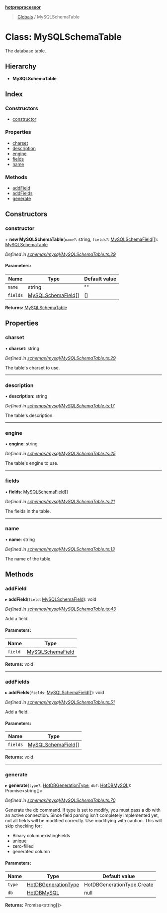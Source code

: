 **[hotpreprocessor](../README.md)**

> [Globals](../globals.md) / MySQLSchemaTable

# Class: MySQLSchemaTable

The database table.

## Hierarchy

* **MySQLSchemaTable**

## Index

### Constructors

* [constructor](mysqlschematable.md#constructor)

### Properties

* [charset](mysqlschematable.md#charset)
* [description](mysqlschematable.md#description)
* [engine](mysqlschematable.md#engine)
* [fields](mysqlschematable.md#fields)
* [name](mysqlschematable.md#name)

### Methods

* [addField](mysqlschematable.md#addfield)
* [addFields](mysqlschematable.md#addfields)
* [generate](mysqlschematable.md#generate)

## Constructors

### constructor

\+ **new MySQLSchemaTable**(`name?`: string, `fields?`: [MySQLSchemaField](mysqlschemafield.md)[]): [MySQLSchemaTable](mysqlschematable.md)

*Defined in [schemas/mysql/MySQLSchemaTable.ts:29](https://github.com/OurFreeLight/HotPreprocessor/blob/79295d2/src/schemas/mysql/MySQLSchemaTable.ts#L29)*

#### Parameters:

Name | Type | Default value |
------ | ------ | ------ |
`name` | string | "" |
`fields` | [MySQLSchemaField](mysqlschemafield.md)[] | [] |

**Returns:** [MySQLSchemaTable](mysqlschematable.md)

## Properties

### charset

•  **charset**: string

*Defined in [schemas/mysql/MySQLSchemaTable.ts:29](https://github.com/OurFreeLight/HotPreprocessor/blob/79295d2/src/schemas/mysql/MySQLSchemaTable.ts#L29)*

The table's charset to use.

___

### description

•  **description**: string

*Defined in [schemas/mysql/MySQLSchemaTable.ts:17](https://github.com/OurFreeLight/HotPreprocessor/blob/79295d2/src/schemas/mysql/MySQLSchemaTable.ts#L17)*

The table's description.

___

### engine

•  **engine**: string

*Defined in [schemas/mysql/MySQLSchemaTable.ts:25](https://github.com/OurFreeLight/HotPreprocessor/blob/79295d2/src/schemas/mysql/MySQLSchemaTable.ts#L25)*

The table's engine to use.

___

### fields

•  **fields**: [MySQLSchemaField](mysqlschemafield.md)[]

*Defined in [schemas/mysql/MySQLSchemaTable.ts:21](https://github.com/OurFreeLight/HotPreprocessor/blob/79295d2/src/schemas/mysql/MySQLSchemaTable.ts#L21)*

The fields in the table.

___

### name

•  **name**: string

*Defined in [schemas/mysql/MySQLSchemaTable.ts:13](https://github.com/OurFreeLight/HotPreprocessor/blob/79295d2/src/schemas/mysql/MySQLSchemaTable.ts#L13)*

The name of the table.

## Methods

### addField

▸ **addField**(`field`: [MySQLSchemaField](mysqlschemafield.md)): void

*Defined in [schemas/mysql/MySQLSchemaTable.ts:43](https://github.com/OurFreeLight/HotPreprocessor/blob/79295d2/src/schemas/mysql/MySQLSchemaTable.ts#L43)*

Add a field.

#### Parameters:

Name | Type |
------ | ------ |
`field` | [MySQLSchemaField](mysqlschemafield.md) |

**Returns:** void

___

### addFields

▸ **addFields**(`fields`: [MySQLSchemaField](mysqlschemafield.md)[]): void

*Defined in [schemas/mysql/MySQLSchemaTable.ts:51](https://github.com/OurFreeLight/HotPreprocessor/blob/79295d2/src/schemas/mysql/MySQLSchemaTable.ts#L51)*

Add a field.

#### Parameters:

Name | Type |
------ | ------ |
`fields` | [MySQLSchemaField](mysqlschemafield.md)[] |

**Returns:** void

___

### generate

▸ **generate**(`type?`: [HotDBGenerationType](../enums/hotdbgenerationtype.md), `db?`: [HotDBMySQL](hotdbmysql.md)): Promise<string[]\>

*Defined in [schemas/mysql/MySQLSchemaTable.ts:70](https://github.com/OurFreeLight/HotPreprocessor/blob/79295d2/src/schemas/mysql/MySQLSchemaTable.ts#L70)*

Generate the db command. If type is set to modify, you must pass a db with an
active connection. Since field parsing isn't completely implemented yet, not all
fields will be modified correctly. Use modifiying with caution. This will
skip checking for:
* Binary columnexistingFields
* unique
* zero-filled
* generated column

#### Parameters:

Name | Type | Default value |
------ | ------ | ------ |
`type` | [HotDBGenerationType](../enums/hotdbgenerationtype.md) | HotDBGenerationType.Create |
`db` | [HotDBMySQL](hotdbmysql.md) | null |

**Returns:** Promise<string[]\>
